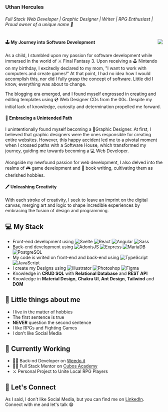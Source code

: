 #

### Uthan Hercules
###### Full Stack Web Developer | Graphic Designer | Writer | RPG Enthusiast | Proud owner of a unique name 🐙

#

<img src="https://64.media.tumblr.com/8e2d882c28bbad6a44b54bcdf61d9fb1/c401a0de5d798a20-48/s400x600/8b767a220c0bc867b1be3591d27c0cf67caaddab.gifv" align="right" />

#### 🕹️ My Journey into Software Development

As a child, I stumbled upon my passion for software development while immersed in the world of ⚔️ Final Fantasy 3. Upon receiving a 🕹️ Nintendo on my birthday, I excitedly declared to my mom, "I want to work with computers and create games!" At that point, I had no idea how I would accomplish this, nor did I fully grasp the concept of software. Little did I know, everything was about to change.

The blogging era emerged, and I found myself engrossed in creating and editing templates using 💿 Web Designer CDs from the 00s. Despite my initial lack of knowledge, curiosity and determination propelled me forward.

#### 🎨 Embracing a Unintended Path

I unintentionally found myself becoming a 🎨Graphic Designer. At first, I believed that graphic designers were the ones responsible for creating entire websites. However, this happy accident led me to a pivotal moment when I crossed paths with a Software House, which transformed my journey, guiding me towards becoming a 💻 Web Developer.

Alongside my newfound passion for web development, I also delved into the realms of 🎮 game development and 📝 book writing, cultivating them as cherished hobbies.

#### 🖊️ Unleashing Creativity

With each stroke of creativity, I seek to leave an imprint on the digital canvas, merging art and logic to shape incredible experiences by embracing the fusion of design and programming.
  
## 💻 My Stack

-   Front-end development using ![Svelte](https://img.shields.io/badge/Svelte-ff3e00?logo=svelte&logoColor=white) ![React](https://img.shields.io/badge/React-61dafb?logo=react&logoColor=white) ![Angular](https://img.shields.io/badge/Angular-DD0031?logo=angular&logoColor=white) ![Sass](https://img.shields.io/badge/Sass-cc6699?logo=sass&logoColor=white)
-   Back-end development using ![AdonisJS](https://img.shields.io/badge/AdonisJS-220052?logo=adonisjs&logoColor=white) ![Express](https://img.shields.io/badge/Express-000000?logo=express&logoColor=white) ![MariaDB](https://img.shields.io/badge/MariaDB-003545?logo=mariadb&logoColor=white) ![PostgreSQL](https://img.shields.io/badge/PostgreSQL-336791?logo=postgresql&logoColor=white)
-   My code is writed on front-end and back-end using ![TypeScript](https://img.shields.io/badge/TypeScript-007acc?logo=typescript&logoColor=white) ![JavaScript](https://img.shields.io/badge/JavaScript-f7df1e?logo=javascript&logoColor=black)
-   I create my Designs using ![Illustrator](https://img.shields.io/badge/Illustrator-ff9a00?logo=adobeillustrator&logoColor=white) ![Photoshop](https://img.shields.io/badge/Photoshop-31a8ff?logo=adobephotoshop&logoColor=white) ![Figma](https://img.shields.io/badge/Figma-f24e1e?logo=figma&logoColor=white)
-   Knowledge in **CRUD SQL** with **Relational Database** and **REST API**
-   Knowledge in **Material Design**, **Chakra UI**, **Ant Design**, **Tailwind** and **DOM**

## 🤖 Little things about me

-   I live in the matter of hobbies
-   The first sentence is true
-   **NEVER** question the second sentence
-   I like RPGs and Fighting Games
-   I don't like Social Media

## 💼 Currently Working
- 👨‍💻 Back-nd Developer on [Weedo.it](http://weedo.it/)
- 👨‍🏫 Full Stack Mentor on [Cubos Academy](https://cubos.academy)
- ⚔️ Personal Project to Unite Local RPG Players

## 📡 Let's Connect

As I said, I don't like Social Media, but you can find me on [LinkedIn](https://www.linkedin.com/in/uthanh/). Connect with me and let's talk 😁
